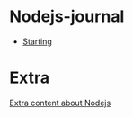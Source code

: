 # Nodejs-journal

- [Starting](/journal/get_start.md)

# Extra

[Extra content about Nodejs](/journal/related_info.md)
